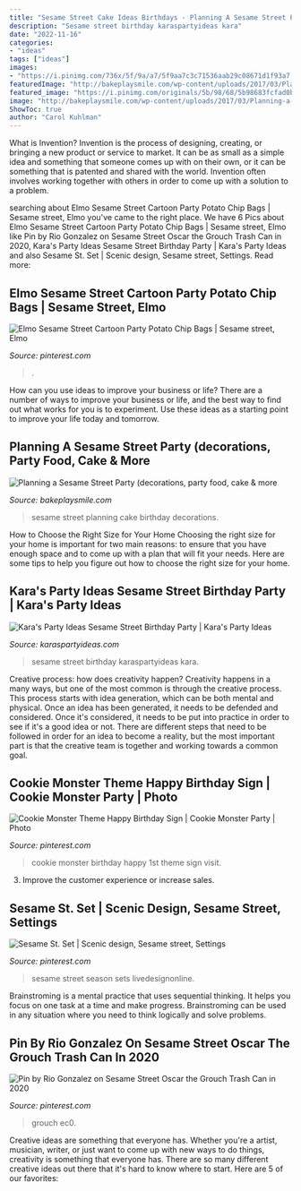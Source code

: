 ```yaml
---
title: "Sesame Street Cake Ideas Birthdays - Planning A Sesame Street Party (decorations, Party Food, Cake &amp; More"
description: "Sesame street birthday karaspartyideas kara"
date: "2022-11-16"
categories:
- "ideas"
tags: ["ideas"]
images:
- "https://i.pinimg.com/736x/5f/9a/a7/5f9aa7c3c71536aab29c08671d1f93a7.jpg"
featuredImage: "http://bakeplaysmile.com/wp-content/uploads/2017/03/Planning-a-Sesame-Street-Party-8.jpg"
featured_image: "https://i.pinimg.com/originals/5b/98/68/5b98683fcfad0b92f86acceb4085d6fc.jpg"
image: "http://bakeplaysmile.com/wp-content/uploads/2017/03/Planning-a-Sesame-Street-Party-8.jpg"
ShowToc: true
author: "Carol Kuhlman"
---
```



What is Invention?
Invention is the process of designing, creating, or bringing a new product or service to market. It can be as small as a simple idea and something that someone comes up with on their own, or it can be something that is patented and shared with the world. Invention often involves working together with others in order to come up with a solution to a problem.

	

		
searching about Elmo Sesame Street Cartoon Party Potato Chip Bags | Sesame street, Elmo you've came to the right place. We have 6 Pics about Elmo Sesame Street Cartoon Party Potato Chip Bags | Sesame street, Elmo like Pin by Rio Gonzalez on Sesame Street Oscar the Grouch Trash Can in 2020, Kara&#039;s Party Ideas Sesame Street Birthday Party | Kara&#039;s Party Ideas and also Sesame St. Set | Scenic design, Sesame street, Settings. Read more:
		
    
## Elmo Sesame Street Cartoon Party Potato Chip Bags | Sesame Street, Elmo

<img loading=lazy src="https://i.pinimg.com/736x/5f/9a/a7/5f9aa7c3c71536aab29c08671d1f93a7.jpg" onerror="this.onerror=null;this.src='https://tse3.mm.bing.net/th?id=OIP.0Ut5nLQKveSolsGyoanIVwHaHa&amp;pid=15.1';" alt="Elmo Sesame Street Cartoon Party Potato Chip Bags | Sesame street, Elmo">

_Source: pinterest.com_

>. 

	

How can you use ideas to improve your business or life?
There are a number of ways to improve your business or life, and the best way to find out what works for you is to experiment. Use these ideas as a starting point to improve your life today and tomorrow.

    
## Planning A Sesame Street Party (decorations, Party Food, Cake &amp; More

<img loading=lazy src="http://bakeplaysmile.com/wp-content/uploads/2017/03/Planning-a-Sesame-Street-Party-8.jpg" onerror="this.onerror=null;this.src='https://tse2.mm.bing.net/th?id=OIP.BazlE-7di013pEIapCrZLAHaLH&amp;pid=15.1';" alt="Planning a Sesame Street Party (decorations, party food, cake &amp; more">

_Source: bakeplaysmile.com_

>sesame street planning cake birthday decorations. 

	

How to Choose the Right Size for Your Home
Choosing the right size for your home is important for two main reasons: to ensure that you have enough space and to come up with a plan that will fit your needs. Here are some tips to help you figure out how to choose the right size for your home.

    
## Kara&#039;s Party Ideas Sesame Street Birthday Party | Kara&#039;s Party Ideas

<img loading=lazy src="http://karaspartyideas.com/wp-content/uploads/2017/08/Sesame-Street-Birthday-Party-via-Karas-Party-Ideas-KarasPartyIdeas.com9_.jpg" onerror="this.onerror=null;this.src='https://tse2.mm.bing.net/th?id=OIP.HjfP1jTNdxM4U_1XSOgCwwHaNX&amp;pid=15.1';" alt="Kara&#039;s Party Ideas Sesame Street Birthday Party | Kara&#039;s Party Ideas">

_Source: karaspartyideas.com_

>sesame street birthday karaspartyideas kara. 

	

Creative process: how does creativity happen?
Creativity happens in a many ways, but one of the most common is through the creative process. This process starts with idea generation, which can be both mental and physical. Once an idea has been generated, it needs to be defended and considered. Once it's considered, it needs to be put into practice in order to see if it's a good idea or not. There are different steps that need to be followed in order for an idea to become a reality, but the most important part is that the creative team is together and working towards a common goal.

    
## Cookie Monster Theme Happy Birthday Sign | Cookie Monster Party | Photo

<img loading=lazy src="https://i.pinimg.com/736x/d7/69/9e/d7699e74996a93e7917da1e2161161ec.jpg" onerror="this.onerror=null;this.src='https://tse1.mm.bing.net/th?id=OIP.CXyd7WcndN1J5n5zzuMQrQHaJp&amp;pid=15.1';" alt="Cookie Monster Theme Happy Birthday Sign | Cookie Monster Party | Photo">

_Source: pinterest.com_

>cookie monster birthday happy 1st theme sign visit. 

	

3. Improve the customer experience or increase sales.

    
## Sesame St. Set | Scenic Design, Sesame Street, Settings

<img loading=lazy src="https://i.pinimg.com/originals/5b/98/68/5b98683fcfad0b92f86acceb4085d6fc.jpg" onerror="this.onerror=null;this.src='https://tse1.mm.bing.net/th?id=OIP.btXxAKXqttMeZDxNtkOKDQHaFj&amp;pid=15.1';" alt="Sesame St. Set | Scenic design, Sesame street, Settings">

_Source: pinterest.com_

>sesame street season sets livedesignonline. 

	

Brainstroming is a mental practice that uses sequential thinking. It helps you focus on one task at a time and make progress. Brainstroming can be used in any situation where you need to think logically and solve problems.

    
## Pin By Rio Gonzalez On Sesame Street Oscar The Grouch Trash Can In 2020

<img loading=lazy src="https://i.pinimg.com/736x/37/aa/4f/37aa4fa723c556f3d805f20a4ddf3668.jpg" onerror="this.onerror=null;this.src='https://tse4.mm.bing.net/th?id=OIP.5zcAQ2N_TIz6CDG0sPhz5AHaJ4&amp;pid=15.1';" alt="Pin by Rio Gonzalez on Sesame Street Oscar the Grouch Trash Can in 2020">

_Source: pinterest.com_

>grouch ec0. 

	

Creative ideas are something that everyone has. Whether you're a artist, musician, writer, or just want to come up with new ways to do things, creativity is something that everyone has. There are so many different creative ideas out there that it's hard to know where to start. Here are 5 of our favorites: 

